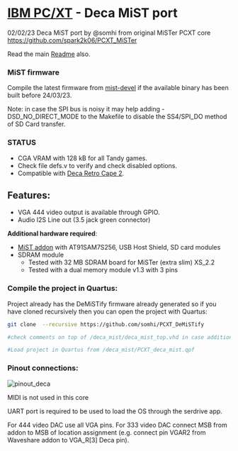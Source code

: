 # [IBM PC/XT](https://en.wikipedia.org/wiki/IBM_Personal_Computer_XT)  - Deca MiST port

02/02/23 Deca MiST port by @somhi from original MiSTer PCXT core  https://github.com/spark2k06/PCXT_MiSTer

Read the main [Readme](https://github.com/somhi/PCXT_DeMiSTify) also.

### MiST firmware

Compile the latest firmware from [mist-devel](https://github.com/mist-devel/mist-firmware) if the available binary has been built before 24/03/23.

Note: in case the  SPI bus is noisy it may help adding -DSD_NO_DIRECT_MODE to the Makefile to disable the SS4/SPI_DO method of SD Card transfer. 

### STATUS

* CGA VRAM with 128 kB for all Tandy games.
* Check file defs.v to verify and check disabled options.
* Compatible with [Deca Retro Cape 2](https://github.com/somhi/DECA_retro_cape_2). 

## **Features:**

* VGA 444 video output is available through GPIO. 
* Audio I2S Line out (3.5 jack green connector) 

**Additional hardware required**:

- [MiST addon](https://github.com/somhi/MiSTdon) with AT91SAM7S256, USB Host Shield, SD card modules
- SDRAM module
  - Tested with 32 MB SDRAM board for MiSTer (extra slim) XS_2.2
  - Tested with a dual memory module v1.3 with 3 pins

### Compile the project in Quartus:

Project already has the DeMiSTify firmware already generated so if you have cloned recursively then you can open the project with Quartus:

```sh
git clone  --recursive https://github.com/somhi/PCXT_DeMiSTify

#check comments on top of /deca_mist/deca_mist_top.vhd in case additional actions are needed

#Load project in Quartus from /deca_mist/PCXT_deca_mist.qpf
```



### Pinout connections:

![pinout_deca](../DeMiSTify/Board/deca_mist/pinout_deca.png)

MIDI is not used in this core

UART port is required to be used to load the OS through the serdrive app.

For 444 video DAC use all VGA pins. For 333 video DAC connect MSB from addon to MSB of location assignment (e.g. connect pin VGAR2 from Waveshare addon to VGA_R[3] Deca pin).


